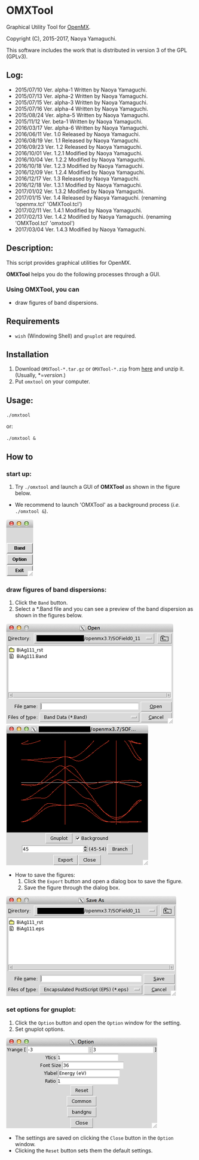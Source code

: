 # OMXTool
Graphical Utility Tool for [OpenMX](http://www.openmx-square.org).

Copyright (C), 2015-2017, Naoya Yamaguchi.

This software includes the work that is distributed in version 3 of the GPL (GPLv3).

## Log:
- 2015/07/10 Ver. alpha-1 Written by Naoya Yamaguchi.
- 2015/07/13 Ver. alpha-2 Written by Naoya Yamaguchi.
- 2015/07/15 Ver. alpha-3 Written by Naoya Yamaguchi.
- 2015/07/16 Ver. alpha-4 Written by Naoya Yamaguchi.
- 2015/08/24 Ver. alpha-5 Written by Naoya Yamaguchi.
- 2015/11/12 Ver. beta-1 Written by Naoya Yamaguchi.
- 2016/03/17 Ver. alpha-6 Written by Naoya Yamaguchi.
- 2016/06/11 Ver. 1.0 Released by Naoya Yamaguchi.
- 2016/08/19 Ver. 1.1 Released by Naoya Yamaguchi.
- 2016/09/23 Ver. 1.2 Released by Naoya Yamaguchi.
- 2016/10/01 Ver. 1.2.1 Modified by Naoya Yamaguchi.
- 2016/10/04 Ver. 1.2.2 Modified by Naoya Yamaguchi.
- 2016/10/18 Ver. 1.2.3 Modified by Naoya Yamaguchi.
- 2016/12/09 Ver. 1.2.4 Modified by Naoya Yamaguchi.
- 2016/12/17 Ver. 1.3 Released by Naoya Yamaguchi.
- 2016/12/18 Ver. 1.3.1 Modified by Naoya Yamaguchi.
- 2017/01/02 Ver. 1.3.2 Modified by Naoya Yamaguchi.
- 2017/01/15 Ver. 1.4 Released by Naoya Yamaguchi.
  (renaming 'openmx.tcl' 'OMXTool.tcl')
- 2017/02/11 Ver. 1.4.1 Modified by Naoya Yamaguchi.
- 2017/02/13 Ver. 1.4.2 Modified by Naoya Yamaguchi.
  (renaming 'OMXTool.tcl' 'omxtool')
- 2017/03/04 Ver. 1.4.3 Modified by Naoya Yamaguchi.

## Description:
   This script provides graphical utilities for OpenMX.

   **OMXTool** helps you do the following processes through a GUI.

### Using OMXTool, you can
- draw figures of band dispersions.

## Requirements
- `wish` (Windowing Shell) and `gnuplot` are required.

## Installation
1. Download `OMXTool-*.tar.gz` or `OMXTool-*.zip` from [here](https://github.com/Ncmexp2717/OMXTool/releases) and unzip it. (Usually, \*=*version*.)
2. Put `omxtool` on your computer.

## Usage:
   `./omxtool`

   or:

   `./omxtool &`

## How to
### start up:
1. Try `./omxtool` and launch a GUI of **OMXTool** as shown in the figure below.

- We recommend to launch 'OMXTool' as a background process (*i.e.* `./omxtool &`).

![GUI of 'OMXTool'](https://github.com/Ncmexp2717/OMXTool/raw/images/figure1.png)
### draw figures of band dispersions:
1. Click the `Band` button.
1. Select a \*.Band file and you can see a preview of the band dispersion as shown in the figures below.

![File open dialog](https://github.com/Ncmexp2717/OMXTool/raw/images/figure2.png)
![Preview window of a band dispersion](https://github.com/Ncmexp2717/OMXTool/raw/images/figure3.png)
- How to save the figures:
  1. Click the `Export` button and open a dialog box to save the figure.
  2. Save the figure through the dialog box.

![Save dialog](https://github.com/Ncmexp2717/OMXTool/raw/images/figure4.png)

### set options for gnuplot:
1. Click the `Option` button and open the `Option` window for the setting.
1. Set gnuplot options.

![Option](https://github.com/Ncmexp2717/OMXTool/raw/images/figure5.png)

- The settings are saved on clicking the `Close` button in the `Option` window.
- Clicking the `Reset` button sets them the default settings.
